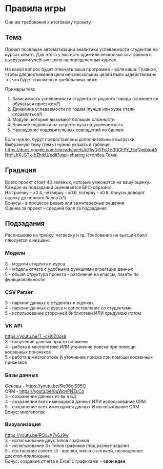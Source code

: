 # Правила игры
Они же требования к итоговому проекту
## Тема
Проект посвящен автоматизации аналитики успеваемости студентов на курсах ulearn. 
Для этого у вас есть один или несколько csv-файлов с выгрузками учебных групп на определенных курсах.  

На какой вопрос будет отвечать ваша программа - воля ваша. Главное, чтобы для достижения цели
или нескольких целей были задействовано то, что будет изложено в требованиях ниже. 

Примеры тем: 
1. Зависимость успеваемости студента от родного города (сложнее ли обучаться приезжим?)
2. Динамика успеваемости по годам (лучше или хуже стали справляться?)
3. Модули, которые вызывают большие сложности 
4. Влияние подписки на соцсети вуза на успеваемость
5. Нахождение подозрительных совпадений по баллам

Если нужно, будут предоставлены дополнительные выгрузки. 
Выбранную тему (темы) нужно указать в таблице: https://docs.google.com/spreadsheets/d/1wQjYFcDH3RCFPY_9lqNmjbie4ANnYLhXJGTk-bZhtkU/edit?usp=sharing (столбец Тема)

## Градация
Всего проект стоит 40 зеленых, которые умножатся на вашу оценку.  
Каждое из подзаданий оценивается БРС-образно:   
На троечку - x0.4, четверку - х0.6, пятерку - х0.8, бонусы доводят оценку до полного балла (х1)   
Бонусы - в процессе ревью или за интересные решения  
Оценка за проект - средний балл за подзадания.

## Подзадания
Расписываю на тройку, четверку и тд. Требование на высший балл плюсуется к низшим. 
### Модели
3 - модели студента и курса   
4 - модель отчета с удобными функциями агрегации данных  
5 - общая структура проекта - разбиение на классы, пакеты по функциональности
### CSV Parser
3 - парсинг данных о студентах и оценках  
4 - парсинг данных о курсе и сопоставление со студентами  
5 - использование сторонней библиотеки ИЛИ *придумаю потом*
### VK API
https://youtu.be/T_-cH0Z0gs8  
3 - получение данных просто по имени  
4 - работа в многопотоке ИЛИ уточнение поиска при помощи косвенных признаков  
5 - работа в многопотоке И уточнение поиска при помощи косвенных признаков
### Базы данных
Основы - https://youtu.be/6la96glS05Q  
ORM - https://youtu.be/8uWqvPNZuCo  
3 - сохранение данных из вк в БД  
4 - сохранение всех имеющихся данных ИЛИ использование ORM   
5 - сохранение всех имеющихся данных И использование ORM   
Бонус: многопоток
### Визуализация
https://youtu.be/PQxJX7v6J9w  
3 - использование двух типов графиков  
4 - использование 3+ типов графиков (под разные задачи)  
5 - построение своего UI - кнопки, меню с логикой, полноценное десктоп-приложение  
Бонус: создание отчета в Excel с графиками + **свои идеи**
